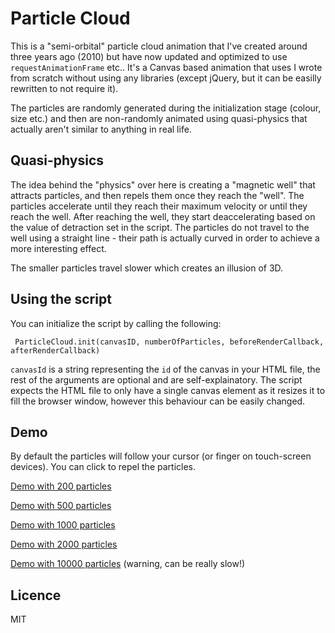Particle Cloud
==============

This is a "semi-orbital" particle cloud animation that I've created around three years ago (2010) but have now 
updated and optimized to use `requestAnimationFrame` etc.. It's a Canvas based animation that uses I wrote from 
scratch without using any libraries (except jQuery, but it can be easilly rewritten to not require it).

The particles are randomly generated during the initialization stage (colour, size etc.) and then are non-randomly 
animated using quasi-physics that actually aren't similar to anything in real life.

Quasi-physics
-------------

The idea behind the "physics" over here is creating a "magnetic well" that attracts particles, and then repels them 
once they reach the "well". The particles accelerate until they reach their maximum velocity or until they reach the 
well. After reaching the well, they start deaccelerating based on the value of detraction set in the script. The 
particles do not travel to the well using a straight line - their path is actually curved in order to achieve a more 
interesting effect.

The smaller particles travel slower which creates an illusion of 3D.

Using the script
----------------
You can initialize the script by calling the following:

     ParticleCloud.init(canvasID, numberOfParticles, beforeRenderCallback, afterRenderCallback)
     
`canvasId` is a string representing the `id` of the canvas in your HTML file, the rest of the arguments are optional 
and are self-explainatory. The script expects the HTML file to only have a single canvas element as it resizes it to 
fill the browser window, however this behaviour can be easily changed.

Demo
----
By default the particles will follow your cursor (or finger on touch-screen devices). You can click to repel 
the particles.

[Demo with 200 particles](http://htmlpreview.github.com/?http://github.com/MaciekBaron/particle-cloud/blob/master/index.html)

[Demo with 500 particles](http://htmlpreview.github.com/?http://github.com/MaciekBaron/particle-cloud/blob/master/index.html?500)

[Demo with 1000 particles](http://htmlpreview.github.com/?http://github.com/MaciekBaron/particle-cloud/blob/master/index.html?1000)

[Demo with 2000 particles](http://htmlpreview.github.com/?http://github.com/MaciekBaron/particle-cloud/blob/master/index.html?2000)

[Demo with 10000 particles](http://htmlpreview.github.com/?http://github.com/MaciekBaron/particle-cloud/blob/master/index.html?10000) 
(warning, can be really slow!)

Licence
-------
MIT
